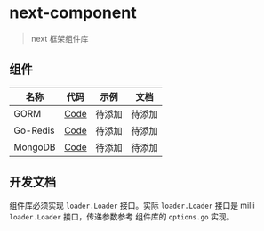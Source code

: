 # next-component

> next 框架组件库

## 组件

| 名称       | 代码                                                                    | 示例  | 文档  |
|----------|-----------------------------------------------------------------------|-----|-----|
| GORM     | [Code](https://github.com/nextmicro/next-component/-/tree/main/gorm)  | 待添加 | 待添加 |
| Go-Redis | [Code](https://github.com/nextmicro/next-component/-/tree/main/redis) | 待添加 | 待添加 |
| MongoDB  | [Code](https://github.com/nextmicro/next-component/-/tree/main/mongo) | 待添加 | 待添加 |

## 开发文档

组件库必须实现 `loader.Loader` 接口。实际 `loader.Loader` 接口是 milli `loader.Loader` 接口，传递参数参考
组件库的 `options.go` 实现。